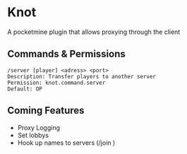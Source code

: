 # Knot
A pocketmine plugin that allows proxying through the client
## Commands & Permissions
```
/server [player] <adress> <port>
Description: Transfer players to another server
Permission: knot.command.server
Default: OP
```
## Coming Features
- Proxy Logging
- Set lobbys
- Hook up names to servers (/join <SERVERNAME>)
